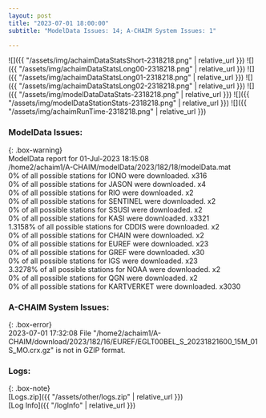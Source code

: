 ```yaml
---
layout: post
title: "2023-07-01 18:00:00"
subtitle: "ModelData Issues: 14; A-CHAIM System Issues: 1"

---
```


![]({{ "/assets/img/achaimDataStatsShort-2318218.png" | relative_url }})
![]({{ "/assets/img/achaimDataStatsLong00-2318218.png" | relative_url }})
![]({{ "/assets/img/achaimDataStatsLong01-2318218.png" | relative_url }})
![]({{ "/assets/img/achaimDataStatsLong02-2318218.png" | relative_url }})
![]({{ "/assets/img/modelDataDataStats-2318218.png" | relative_url }})
![]({{ "/assets/img/modelDataStationStats-2318218.png" | relative_url }})
![]({{ "/assets/img/achaimRunTime-2318218.png" | relative_url }})


### ModelData Issues:  
  
{: .box-warning}  
 ModelData report for 01-Jul-2023 18:15:08   
 /home2/achaim1/A-CHAIM/modelData/2023/182/18/modelData.mat   
 0% of all possible stations for IONO were downloaded. x316   
 0% of all possible stations for JASON were downloaded. x4   
 0% of all possible stations for RIO were downloaded. x2   
 0% of all possible stations for SENTINEL were downloaded. x2   
 0% of all possible stations for SSUSI were downloaded. x2   
 0% of all possible stations for KASI were downloaded. x3321   
 1.3158% of all possible stations for CDDIS were downloaded. x2   
 0% of all possible stations for CHAIN were downloaded. x2   
 0% of all possible stations for EUREF were downloaded. x23   
 0% of all possible stations for GREF were downloaded. x30   
 0% of all possible stations for IGS were downloaded. x23   
 3.3278% of all possible stations for NOAA were downloaded. x2   
 0% of all possible stations for QGN were downloaded. x2   
 0% of all possible stations for KARTVERKET were downloaded. x3030   
  
### A-CHAIM System Issues:  
  
{: .box-error}  
2023-07-01 17:32:08 File "/home2/achaim1/A-CHAIM/download/2023/182/16/EUREF/EGLT00BEL_S_20231821600_15M_01S_MO.crx.gz" is not in GZIP format.  

### Logs:  
  
{: .box-note}  
[Logs.zip]({{ "/assets/other/logs.zip" | relative_url }})  
[Log Info]({{ "/logInfo" | relative_url }})  
